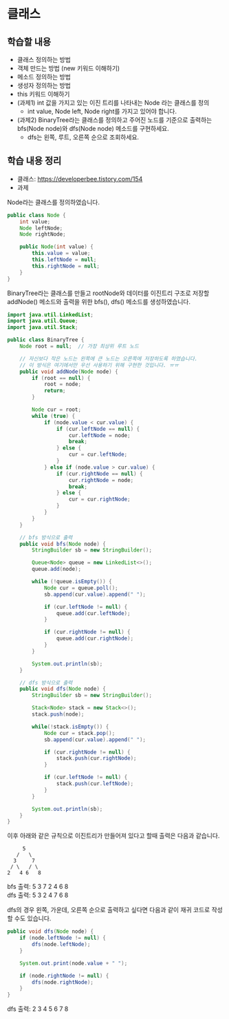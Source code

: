 # 클래스

## 학습할 내용
- 클래스 정의하는 방법
- 객체 만드는 방법 (new 키워드 이해하기)
- 메소드 정의하는 방법
- 생성자 정의하는 방법
- this 키워드 이해하기
- (과제1) int 값을 가지고 있는 이진 트리를 나타내는 Node 라는 클래스를 정의
	- int value, Node left, Node right를 가지고 있어야 합니다.
- (과제2) BinaryTree라는 클래스를 정의하고 주어진 노드를 기준으로 출력하는 bfs(Node node)와 dfs(Node node) 메소드를 구현하세요.
	- dfs는 왼쪽, 루트, 오른쪽 순으로 조회하세요.

## 학습 내용 정리
- 클래스: https://developerbee.tistory.com/154
- 과제

Node라는 클래스를 정의하였습니다.

```java
public class Node {
    int value;
    Node leftNode;
    Node rightNode;

    public Node(int value) {
        this.value = value;
        this.leftNode = null;
        this.rightNode = null;
    }
}
```

BinaryTree라는 클래스를 만들고 rootNode와 데이터를 이진트리 구조로 저장할 addNode() 메소드와 출력을 위한 bfs(), dfs() 메소드를 생성하였습니다.

```java
import java.util.LinkedList;
import java.util.Queue;
import java.util.Stack;

public class BinaryTree {
    Node root = null;  // 가장 최상위 루트 노드

    // 자신보다 작은 노드는 왼쪽에 큰 노드는 오른쪽에 저장하도록 하였습니다.
    // 이 방식은 여기에서만 우선 사용하기 위해 구현한 것입니다. ㅠㅠ
    public void addNode(Node node) {
        if (root == null) {
            root = node;
            return;
        }

        Node cur = root;
        while (true) {
            if (node.value < cur.value) {
                if (cur.leftNode == null) {
                    cur.leftNode = node;
                    break;
                } else {
                    cur = cur.leftNode;
                }
            } else if (node.value > cur.value) {
                if (cur.rightNode == null) {
                    cur.rightNode = node;
                    break;
                } else {
                    cur = cur.rightNode;
                }
            }
        }
    }

    // bfs 방식으로 출력
    public void bfs(Node node) {
        StringBuilder sb = new StringBuilder();

        Queue<Node> queue = new LinkedList<>();
        queue.add(node);

        while (!queue.isEmpty()) {
            Node cur = queue.poll();
            sb.append(cur.value).append(" ");

            if (cur.leftNode != null) {
                queue.add(cur.leftNode);
            }

            if (cur.rightNode != null) {
                queue.add(cur.rightNode);
            }
        }

        System.out.println(sb);
    }

    // dfs 방식으로 출력
    public void dfs(Node node) {
        StringBuilder sb = new StringBuilder();

        Stack<Node> stack = new Stack<>();
        stack.push(node);

        while(!stack.isEmpty()) {
            Node cur = stack.pop();
            sb.append(cur.value).append(" ");

            if (cur.rightNode != null) {
                stack.push(cur.rightNode);
            }

            if (cur.leftNode != null) {
                stack.push(cur.leftNode);
            }
        }

        System.out.println(sb);
    }
}
```

이후 아래와 같은 규칙으로 이진트리가 만들어져 있다고 할때 출력은 다음과 같습니다.    
```
     5   
   /   \   
  3     7   
 / \   / \    
2   4 6   8   
```
bfs 출력: 5 3 7 2 4 6 8    
dfs 출력: 5 3 2 4 7 6 8    

dfs의 경우 왼쪽, 가운데, 오른쪽 순으로 출력하고 싶다면 다음과 같이 재귀 코드로 작성할 수도 있습니다.
```java
public void dfs(Node node) {
    if (node.leftNode != null) {
        dfs(node.leftNode);
    }

    System.out.print(node.value + " ");

    if (node.rightNode != null) {
        dfs(node.rightNode);
    }
}
```
dfs 출력: 2 3 4 5 6 7 8 